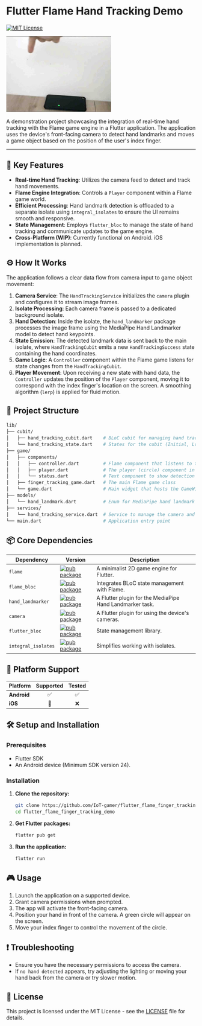 # Flutter Flame Hand Tracking Demo

[![MIT License](https://img.shields.io/github/license/IoT-gamer/hand_landmarker)](https://opensource.org/license/MIT)

<img src="docs/assets/demo.gif" alt="drawing" height="200"/>

A demonstration project showcasing the integration of real-time hand tracking with the Flame game engine in a Flutter application. The application uses the device's front-facing camera to detect hand landmarks and moves a game object based on the position of the user's index finger.

---

## 🚀 Key Features

* **Real-time Hand Tracking**: Utilizes the camera feed to detect and track hand movements.
* **Flame Engine Integration**: Controls a `Player` component within a Flame game world.
* **Efficient Processing**: Hand landmark detection is offloaded to a separate isolate using `integral_isolates` to ensure the UI remains smooth and responsive.
* **State Management**: Employs `flutter_bloc` to manage the state of hand tracking and communicate updates to the game engine.
* **Cross-Platform (WIP)**: Currently functional on Android. iOS implementation is planned.

## ⚙️ How It Works

The application follows a clear data flow from camera input to game object movement:

1.  **Camera Service**: The `HandTrackingService` initializes the `camera` plugin and configures it to stream image frames.
2.  **Isolate Processing**: Each camera frame is passed to a dedicated background isolate.
3.  **Hand Detection**: Inside the isolate, the `hand_landmarker` package processes the image frame using the MediaPipe Hand Landmarker model to detect hand keypoints.
4.  **State Emission**: The detected landmark data is sent back to the main isolate, where `HandTrackingCubit` emits a new `HandTrackingSuccess` state containing the hand coordinates.
5.  **Game Logic**: A `Controller` component within the Flame game listens for state changes from the `HandTrackingCubit`.
6.  **Player Movement**: Upon receiving a new state with hand data, the `Controller` updates the position of the `Player` component, moving it to correspond with the index finger's location on the screen. A smoothing algorithm (`lerp`) is applied for fluid motion.

## 📂 Project Structure

```bash
lib/
├── cubit/
│   ├── hand_tracking_cubit.dart    # BLoC cubit for managing hand tracking state
│   └── hand_tracking_state.dart    # States for the cubit (Initial, Loading, Success, Failure)
├── game/
│   ├── components/
│   │   ├── controller.dart         # Flame component that listens to the BLoC and controls the player
│   │   ├── player.dart             # The player (circle) component in the game
│   │   └── status.dart             # Text component to show detection status
│   ├── finger_tracking_game.dart   # The main Flame game class
│   └── game.dart                   # Main widget that hosts the GameWidget
├── models/
│   └── hand_landmark.dart          # Enum for MediaPipe hand landmark points
├── services/
│   └── hand_tracking_service.dart  # Service to manage the camera and hand landmarker plugin in an isolate
└── main.dart                       # Application entry point
```

## 📦 Core Dependencies

| Dependency          | Version                                                                                             | Description                                                |
| ------------------- | --------------------------------------------------------------------------------------------------- | ---------------------------------------------------------- |
| `flame`             | [![pub package](https://img.shields.io/pub/v/flame.svg)](https://pub.dev/packages/flame)             | A minimalist 2D game engine for Flutter.                   |
| `flame_bloc`        | [![pub package](https://img.shields.io/pub/v/flame_bloc.svg)](https://pub.dev/packages/flame_bloc)   | Integrates BLoC state management with Flame.               |
| `hand_landmarker`   | [![pub package](https://img.shields.io/pub/v/hand_landmarker.svg)](https://pub.dev/packages/hand_landmarker) | A Flutter plugin for the MediaPipe Hand Landmarker task.   |
| `camera`            | [![pub package](https://img.shields.io/pub/v/camera.svg)](https://pub.dev/packages/camera)           | A Flutter plugin for using the device's cameras.           |
| `flutter_bloc`      | [![pub package](https://img.shields.io/pub/v/flutter_bloc.svg)](https://pub.dev/packages/flutter_bloc) | State management library.                                  |
| `integral_isolates` | [![pub package](https://img.shields.io/pub/v/integral_isolates.svg)](https://pub.dev/packages/integral_isolates) | Simplifies working with isolates.                          |

## 📱 Platform Support

| Platform | Supported | Tested |
| :------- | :-------: | :----: |
| **Android**| ✅        | ✅     |
| **iOS** | 🚧        | ❌     |

## 🛠️ Setup and Installation

### Prerequisites
* Flutter SDK
* An Android device (Minimum SDK version 24).

### Installation
1.  **Clone the repository:**
    ```bash
    git clone https://github.com/IoT-gamer/flutter_flame_finger_tracking_demo.git
    cd flutter_flame_finger_tracking_demo
    ```

2.  **Get Flutter packages:**
    ```bash
    flutter pub get
    ```

3.  **Run the application:**
    ```bash
    flutter run
    ```

## 🎮 Usage

1.  Launch the application on a supported device.
2.  Grant camera permissions when prompted.
3.  The app will activate the front-facing camera.
4.  Position your hand in front of the camera. A green circle will appear on the screen.
5.  Move your index finger to control the movement of the circle.

## ❗ Troubleshooting
* Ensure you have the necessary permissions to access the camera.
* If `no hand detected` appears, try adjusting the lighting or moving your hand back from the camera or try slower motion.

## 📄 License

This project is licensed under the MIT License - see the [LICENSE](LICENSE) file for details.

